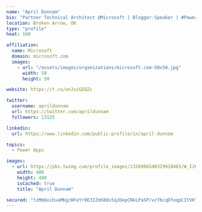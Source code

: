 ```yaml
---
name: "April Dunnam"
bio: "Partner Technical Architect @Microsoft | Blogger-Speaker | #PowerApps, #PowerAutomate, #Office365, #SharePoint | #WIT | #Karaoke Queen"
location: Broken Arrow, OK
type: "profile"
heat: 160

affiliation:
  name: Microsoft
  domain: microsoft.com
  images:
    - url: "/assets/images/organizations/microsoft.com-50x50.jpg"
      width: 50
      height: 50

website: https://t.co/enJuiGEQZc

twitter:
  username: aprildunnam
  url: https://twitter.com/aprildunnam
  followers: 13125

linkedin:
  url: https://www.linkedin.com/public-profile/in/april-dunnam

topics:
  - Power Apps

images:
  - url: https://pbs.twimg.com/profile_images/1326986540329918465/W_IJ6Ih2_400x400.jpg
    width: 400
    height: 400
    isCached: true
    title: "April Dunnam"

secured: "tzMmQxihvaMKgcWFeYr0E3IZmh80s5qJDepCNkLPaSP/vzT6cqDfeqpCItVKY8Ke9VQvFyez9S2qJO7hH4GpFTBOZsuPL/dGmadRN1BxoGuVYfKndda/S5l0VZubPczccy+8CiOMsUjv0Y6fKs7r0/6GmsiNvPcM213rGeP2tBqfs/47zG4EyItjUPjhYRIDMrMmRm+AzwVDfkDyLK+1OlACPis9HNgpaTfPVYUQr6oo6ZOSlLVoEmMz5iWaiATWkqqLenq7mhjwjCofaBJLtQf+Y3NVGn1RX4ZHgUj9mvea7ovJZATIcVSh6k54DAJ4ZgXl22juu+7WdgQEZuWEuqek92vJ9ZRp4dSS/u0BXGZxr+O0oR0SqpEXl5aYcKt8H9Jze2sV/RHNHKig59Z9VDMU8QqqUSKqBpMOO+kNgyk=;89XIrfJxJ3HroEzgH1P3og=="
---
```


